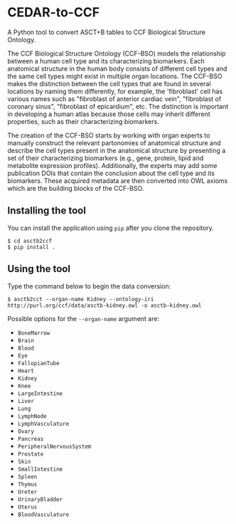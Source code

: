 # CEDAR-to-CCF

A Python tool to convert ASCT+B tables to CCF Biological Structure Ontology.

The CCF Biological Structure Ontology (CCF-BSO) models the relationship between a human cell type and its characterizing biomarkers. Each anatomical structure in the human body consists of different cell types and the same cell types might exist in multiple organ locations. The CCF-BSO makes the distinction between the cell types that are found in several locations by naming them differently, for example, the 'fibroblast' cell has various names such as "fibroblast of anterior cardiac vein", "fibroblast of coronary sinus", "fibroblast of epicardium", etc. The distinction is important in developing a human atlas because those cells may inherit different properties, such as their characterizing biomarkers.

The creation of the CCF-BSO starts by working with organ experts to manually construct the relevant partonomies of anatomical structure and describe the cell types present in the anatomical structure by presenting a set of their characterizing biomarkers (e.g., gene, protein, lipid and metabolite expression profiles). Additionally, the experts may add some publication DOIs that contain the conclusion about the cell type and its biomarkers. These acquired metadata are then converted into OWL axioms which are the building blocks of the CCF-BSO.

## Installing the tool

You can install the application using `pip` after you clone the repository.
```
$ cd asctb2ccf
$ pip install .
```

## Using the tool

Type the command below to begin the data conversion:
```
$ asctb2cct --organ-name Kidney --ontology-iri http://purl.org/ccf/data/asctb-kidney.owl -o asctb-kidney.owl
```

Possible options for the `--organ-name` argument are:
* `BoneMarrow`
* `Brain`
* `Blood`
* `Eye`
* `FallopianTube`
* `Heart`
* `Kidney`
* `Knee`
* `LargeIntestine`
* `Liver`
* `Lung`
* `LymphNode`
* `LymphVasculature`
* `Ovary`
* `Pancreas`
* `PeripheralNervousSystem`
* `Prostate`
* `Skin`
* `SmallIntestine`
* `Spleen`
* `Thymus`
* `Ureter`
* `UrinaryBladder`
* `Uterus`
* `BloodVasculature`
